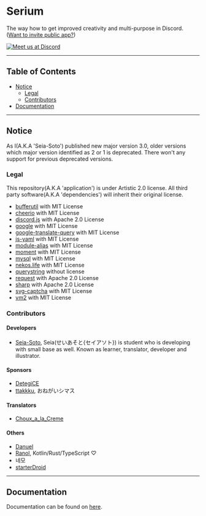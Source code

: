 # Serium

The way how to get improved creativity and multi-purpose in Discord. ([Want to invite public app?](https://discordapp.com/api/oauth2/authorize?client_id=429913480708096000&permissions=8&redirect_uri=https%3A%2F%2Fauthentication.seia.io%2Fdiscordapp&scope=bot))

[![Meet us at Discord](https://discordapp.com/api/guilds/563994944604340254/embed.png?style=banner2)](https://discord.gg/NjAjJqB)

----

## Table of Contents

- [Notice](#notice)
  - [Legal](#legal)
  - [Contributors](#contributors)
- [Documentation](#documentation)

----

## Notice

As I(A.K.A 'Seia-Soto') published new major version 3.0, older versions which major version identified as 2 or 1 is deprecated. There won't any support for previous deprecated versions.

### Legal

This repository(A.K.A 'application') is under Artistic 2.0 license. All third party software(A.K.A 'dependencies') will inherit their original license.

- [bufferutil](https://www.npmjs.com/package/bufferutil) with MIT License
- [cheerio](https://www.npmjs.com/package/cheerio) with MIT License
- [discord.js](https://www.npmjs.com/package/discord.js) with Apache 2.0 License
- [google](https://www.npmjs.com/package/google) with MIT License
- [google-translate-query](https://www.npmjs.com/package/google-translate-query) with MIT License
- [js-yaml](https://www.npmjs.com/package/js-yaml) with MIT License
- [module-alias](https://www.npmjs.com/package/module-alias) with MIT License
- [moment](https://www.npmjs.com/package/moment) with MIT License
- [mysql](https://www.npmjs.com/package/mysql) with MIT License
- [nekos.life](https://www.npmjs.com/package/nekos.life) with MIT License
- [querystring](https://www.npmjs.com/package/querystring) without license
- [request](https://www.npmjs.com/package/request) with Apache 2.0 License
- [sharp](https://www.npmjs.com/package/sharp) with Apache 2.0 License
- [svg-captcha](https://www.npmjs.com/package/svg-captcha) with MIT License
- [vm2](https://www.npmjs.com/package/vm2) with MIT License

### Contributors

#### Developers

- [Seia-Soto](https://github.com/Seia-Soto), Seia(せいあそと{セイアソト}) is student who is developing with small base as well. Known as learner, translator, developer and illustrator.

#### Sponsors

- [DetegiCE](https://github.com/DetegiCE)
- [ttakkku](https://github.com/ttakkku), おねがいシマス

#### Translators

- [Choux_a_la_Creme](https://discord.gg/9XYvKeT)

#### Others

- [Danuel](https://github.com/Danue1)
- [Ranol](https://github.com/RanolP), Kotlin/Rust/TypeScript ♡
- 네모
- [starterDroid](https://github.com/Bananamilk452)

----

## Documentation

Documentation can be found on [here](/documentation).
